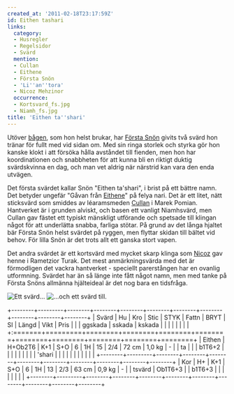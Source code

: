 ```yaml
---
created_at: '2011-02-18T23:17:59Z'
id: Eithen tashari
links:
  category:
  - Husregler
  - Regelsidor
  - Svärd
  mention:
  - Cullan
  - Eithene
  - Första Snön
  - 'Li''an''tora'
  - Nicoz Mehzinor
  occurrence:
  - Kortsvard_fs.jpg
  - Niamh_fs.jpg
title: 'Eithen ta''shari'
---
```


Utöver [bågen], som hon helst brukar, har [Första Snön] givits två svärd hon tränar för fullt med
vid sidan om. Med sin ringa storlek och styrka gör hon kanske klokt i att försöka hålla avståndet
till fienden, men hon har koordinationen och snabbheten för att kunna bli en riktigt duktig
svärdskvinna en dag, och man vet aldrig när närstrid kan vara den enda utvägen.

Det första svärdet kallar Snön "Eithen ta'shari", i brist på ett bättre namn. Det betyder ungefär
"Gåvan från [Eithene]" på felya nari. Det är ett litet, nätt sticksvärd som smiddes av léaramsmeden
[Cullan] i Marek Pomian. Hantverket är i grunden alviskt, och basen ett vanligt Niamhsvärd, men
Cullan gav fästet ett typiskt mänskligt utförande och spetsade till klingan något för att underlätta
snabba, farliga stötar. På grund av det långa hjaltet bär Första Snön helst svärdet på ryggen, men
flyttar skidan till bältet vid behov. För lilla Snön är det trots allt ett ganska stort vapen.

Det andra svärdet är ett kortsvärd med mycket skarp klinga som [Nicoz] gav henne i Rametzior Turak.
Det mest anmärkningsvärda med det är förmodligen det vackra hantverket - speciellt parerstången har
en ovanlig utformning. Svärdet har än så länge inte fått något namn, men med tanke på Första Snöns
allmänna hjälteideal är det nog bara en tidsfråga.

![Ett svärd...] ![...och ett svärd till.]

+--------+---------+--------+--------+--------+--------+--------+--------+--------+--------+--------+
| Svärd  | Hu      | Kro    | Stic   | STYK   | Fattn  | BRYT   | SI     | Längd  | Vikt   | Pris   |
|        | ggskada | sskada | kskada |        |        |        |        |        |        |        |
+:=======+=========+========+========+========+========+========+========+========+========+========+
| Eithen | H+Ob2T6 | K+1    | S+O    | 6      | 1H     | 15     | 2/4    | 72 cm  | 1,0 kg | \-     |
| ta     |         |        | b1T6+2 |        |        |        |        |        |        |        |
| 'shari |         |        |        |        |        |        |        |        |        |        |
+--------+---------+--------+--------+--------+--------+--------+--------+--------+--------+--------+
| Kor    | H+      | K+1    | S+O    | 6      | 1H     | 13     | 2/3    | 63 cm  | 0,9 kg | \-     |
| tsvärd | Ob1T6+3 |        | b1T6+3 |        |        |        |        |        |        |        |
+--------+---------+--------+--------+--------+--------+--------+--------+--------+--------+--------+

  [bågen]: Liantora
  [Första Snön]: Första_Snön
  [Eithene]: Eithene
  [Cullan]: Cullan
  [Nicoz]: Nicoz_Mehzinor
  [Ett svärd...]: Niamh_fs.jpg "Ett svärd..."
  [...och ett svärd till.]: Kortsvard_fs.jpg "...och ett svärd till."